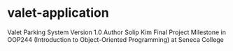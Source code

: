 # valet-application
Valet Parking System Version 1.0
Author Solip Kim
Final Project Milestone in OOP244 (Introduction to Object-Oriented Programming) at Seneca College
